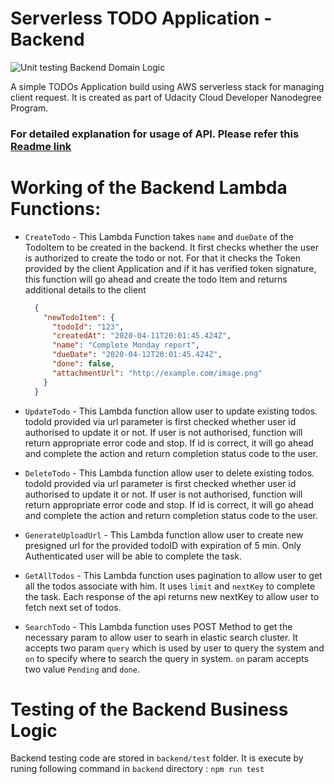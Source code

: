 # Serverless TODO Application - Backend
![Unit testing Backend Domain Logic](https://github.com/pravinyo/udacity-cloud-developer-capstone/workflows/Unit%20testing%20Backend%20Domain%20Logic/badge.svg?branch=git_action_ci)

A simple TODOs Application build using AWS serverless stack for managing client request. It is created as part of Udacity Cloud Developer Nanodegree Program. 

### For detailed explanation for usage of API. Please refer this [Readme link](../README.md)

# Working of the Backend Lambda Functions:

* `CreateTodo` - This Lambda Function takes `name` and `dueDate` of the TodoItem to be created in the backend. It first checks whether the user is authorized to create the todo or not. For that it checks the Token provided by the client Application and if it has verified token signature, this function will go ahead and create the todo Item and returns additional details to the client 
  ```json
    {
      "newTodoItem": {
        "todoId": "123",
        "createdAt": "2020-04-11T20:01:45.424Z",
        "name": "Complete Monday report",
        "dueDate": "2020-04-12T20:01:45.424Z",
        "done": false,
        "attachmentUrl": "http://example.com/image.png"
      }
    }
    ```

* `UpdateTodo` - This Lambda function allow user to update existing todos. todoId provided via url parameter is first checked whether user id authorised to update it or not. If user is not authorised, function will return appropriate error code and stop. If id is correct, it will go ahead and complete the action and return completion status code to the user.

* `DeleteTodo` - This Lambda function allow user to delete existing todos. todoId provided via url parameter is first checked whether user id authorised to update it or not. If user is not authorised, function will return appropriate error code and stop. If id is correct, it will go ahead and complete the action and return completion status code to the user.

* `GenerateUploadUrl` - This Lambda function allow user to create new presigned url for the provided todoID with expiration of 5 min. Only Authenticated user will be able to complete the task.

* `GetAllTodos` - This Lambda function uses pagination to allow user to get all the todos associate with him. It uses `limit` and `nextKey` to complete the task. Each response of the api returns new nextKey to allow user to fetch next set of todos.

* `SearchTodo` - This Lambda function uses POST Method to get the necessary param to allow user to searh in elastic search cluster. It accepts two param `query` which is used by user to query the system and `on` to specify where to search the query in system. `on` param accepts two value `Pending` and `done`.


# Testing of the Backend Business Logic
 Backend testing code are stored in `backend/test` folder. It is execute by runing following command in `backend` directory : `npm run test`